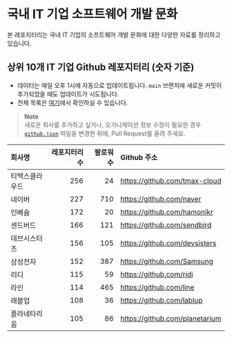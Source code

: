 # 국내 IT 기업 소프트웨어 개발 문화
본 레포지터리는 국내 IT 기업의 소프트웨어 개발 문화에 대한 다양한 자료를 정리하고 있습니다.

## 상위 10개 IT 기업 Github 레포지터리 (숫자 기준)

- 데이터는 매일 오후 1시에 자동으로 업데이트됩니다. `main` 브랜치에 새로운 커밋이 추가되었을 때도 업데이트가 시도됩니다.
- 전체 목록은 [여기](./github.md)에서 확인하실 수 있습니다.

> **Note**<br />
> 새로운 회사를 추가하고 싶거나, 오가니제이션 정보 수정이 필요한 경우 [`github.json`](./github.json) 파일을 변경한 뒤에, Pull Request를 올려 주세요.

<!-- MARKDOWN_TABLE(GITHUB): START -->

| **회사명** | **레포지터리 수** | **팔로워 수** | **Github 주소** |
|:---|---:|---:|:---|
| 티맥스클라우드 | 256 | 24 | https://github.com/tmax-cloud |
| 네이버 | 227 | 710 | https://github.com/naver |
| 인베슘 | 172 | 20 | https://github.com/hamonikr |
| 센드버드 | 166 | 121 | https://github.com/sendbird |
| 데브시스터즈 | 156 | 105 | https://github.com/devsisters |
| 삼성전자 | 152 | 387 | https://github.com/Samsung |
| 리디 | 115 | 59 | https://github.com/ridi |
| 라인 | 114 | 465 | https://github.com/line |
| 래블업 | 108 | 36 | https://github.com/lablup |
| 플라네타리움 | 105 | 86 | https://github.com/planetarium |

<!-- MARKDOWN_TABLE(GITHUB): END -->

